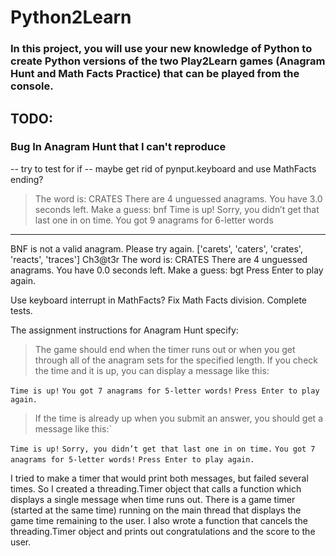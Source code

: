 # Python2Learn

### In this project, you will use your new knowledge of Python to create Python versions of the two Play2Learn games (Anagram Hunt and Math Facts Practice) that can be played from the console.


## TODO:

### Bug In Anagram Hunt that I can't reproduce
-- try to test for if
-- maybe get rid of pynput.keyboard and use MathFacts ending?

>The word is: CRATES
There are 4 unguessed anagrams.
You have 3.0 seconds left.
Make a guess: bnf
Time is up!
Sorry, you didn’t get that last one in on time.
You got 9 anagrams for 6-letter words
*********************************************
BNF is not a valid anagram. Please try again.
['carets', 'caters', 'crates', 'reacts', 'traces'] Ch3@t3r
The word is: CRATES
There are 4 unguessed anagrams.
You have 0.0 seconds left.
Make a guess: bgt
Press Enter to play again.



Use keyboard interrupt in MathFacts?
Fix Math Facts division.
Complete tests.

The assignment instructions for Anagram Hunt specify:

>The game should end when the timer runs out or when you get through all of the anagram sets for the specified length. If you check the time and it is up, you can display a message like this:

`Time is up!`
`You got 7 anagrams for 5-letter words!`
`Press Enter to play again.`

>If the time is already up when you submit an answer, you should get a message like this:`

`Time is up!`
`Sorry, you didn’t get that last one in on time.`
`You got 7 anagrams for 5-letter words!`
`Press Enter to play again.`

I tried to make a timer that would print both messages, but failed several times.
So I created a threading.Timer object that calls a function which displays a  single message when time runs out.
There is a game timer (started at the same time) running on the main thread that displays the game time remaining to the user.
I also wrote a function that cancels the threading.Timer object and prints out congratulations and the score to the user.

